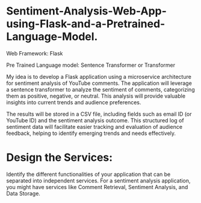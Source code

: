# Sentiment-Analysis-Web-App-using-Flask-and-a-Pretrained-Language-Model.

Web Framework: Flask

Pre Trained Language model: Sentence Transformer or Transformer

My idea is to develop a Flask application using a microservice architecture for sentiment analysis of YouTube comments. The application will leverage a sentence transformer to analyze the sentiment of comments, categorizing them as positive, negative, or neutral. This analysis will provide valuable insights into current trends and audience preferences.

The results will be stored in a CSV file, including fields such as email ID (or YouTube ID) and the sentiment analysis outcome. This structured log of sentiment data will facilitate easier tracking and evaluation of audience feedback, helping to identify emerging trends and needs effectively.

# Design the Services:

Identify the different functionalities of your application that can be separated into independent services.
For a sentiment analysis application, you might have services like Comment Retrieval, Sentiment Analysis, and Data Storage.
